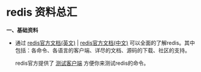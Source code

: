 # redis 资料总汇

**一、基础资料**

* 通过 [redis官方文档\(英文\)](https://redis.io/) \| [redis官方文档\(中文\)](http://www.redis.cn//) 可以全面的了解redis。其中包括：各命令、各语言的客户端、详尽的文档、源码的下载、社区的支持。  


  redis官方提供了 [测试客户端](http://try.redis.io/) 方便你来测试redis的命令。

